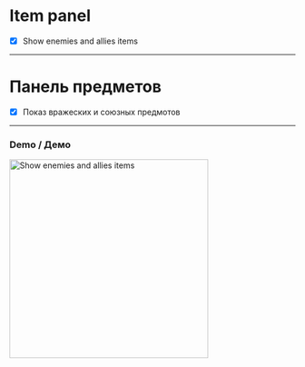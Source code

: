 # Item panel
- [x] Show enemies and allies items
---
# Панель предметов
- [x] Показ вражеских и союзных предмотов
---
### Demo / Демо
<img src="https://i.imgur.com/oFAmzkf.png" alt="Show enemies and allies items" width="350" />
<br />